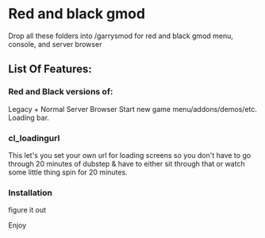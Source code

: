 # Red and black gmod
Drop all these folders into /garrysmod for red and black gmod menu, console, and server browser

## List Of Features:
### Red and Black versions of:
Legacy + Normal Server Browser
Start new game menu/addons/demos/etc.
Loading bar.

### cl_loadingurl
This let's you set your own url for loading screens so you don't have to go through 20 minutes of dubstep & 
have to either sit through that or
watch some little thing spin for 20 minutes.

### Installation
figure it out

Enjoy
